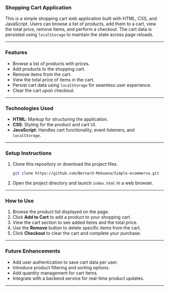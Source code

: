 ### **Shopping Cart Application**

This is a simple shopping cart web application built with HTML, CSS, and JavaScript. Users can browse a list of products, add them to a cart, view the total price, remove items, and perform a checkout. The cart data is persisted using `localStorage` to maintain the state across page reloads.

---

### **Features**
- Browse a list of products with prices.
- Add products to the shopping cart.
- Remove items from the cart.
- View the total price of items in the cart.
- Persist cart data using `localStorage` for seamless user experience.
- Clear the cart upon checkout.

---

### **Technologies Used**
- **HTML**: Markup for structuring the application.
- **CSS**: Styling for the product and cart UI.
- **JavaScript**: Handles cart functionality, event listeners, and `localStorage`.

---

### **Setup Instructions**
1. Clone this repository or download the project files.
   ```bash
   git clone https://github.com/Bernard-Mokoana/Simple-ecommerce.git
   ```
2. Open the project directory and launch `index.html` in a web browser.

---

### **How to Use**
1. Browse the product list displayed on the page.
2. Click **Add to Cart** to add a product to your shopping cart.
3. View the cart section to see added items and the total price.
4. Use the **Remove** button to delete specific items from the cart.
5. Click **Checkout** to clear the cart and complete your purchase.

---

### **Future Enhancements**
- Add user authentication to save cart data per user.
- Introduce product filtering and sorting options.
- Add quantity management for cart items.
- Integrate with a backend service for real-time product updates.

---
